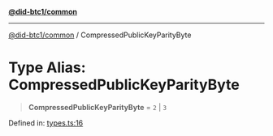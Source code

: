 [**@did-btc1/common**](../README.md)

***

[@did-btc1/common](../globals.md) / CompressedPublicKeyParityByte

# Type Alias: CompressedPublicKeyParityByte

> **CompressedPublicKeyParityByte** = `2` \| `3`

Defined in: [types.ts:16](https://github.com/dcdpr/did-btc1-js/blob/4ab6f9915d95beed9bc633644c9db1539395f512/packages/common/src/types.ts#L16)
